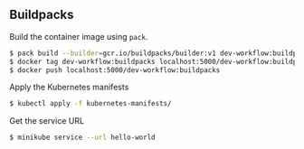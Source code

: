 ## Buildpacks

Build the container image using `pack`.
```sh
$ pack build --builder=gcr.io/buildpacks/builder:v1 dev-workflow:buildpacks
$ docker tag dev-workflow:buildpacks localhost:5000/dev-workflow:buildpacks
$ docker push localhost:5000/dev-workflow:buildpacks
```

Apply the Kubernetes manifests
```sh
$ kubectl apply -f kubernetes-manifests/
```

Get the service URL
```sh
$ minikube service --url hello-world
```